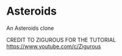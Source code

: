 # Asteroids
An Asteroids clone

CREDIT TO ZIGUROUS FOR THE TUTORIAL https://www.youtube.com/c/Zigurous
